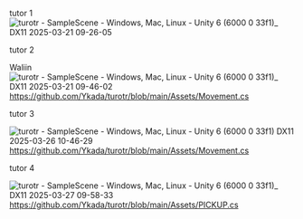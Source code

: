 tutor 1
![turotr - SampleScene - Windows, Mac, Linux - Unity 6 (6000 0 33f1)_ _DX11_ 2025-03-21 09-26-05](https://github.com/user-attachments/assets/1637005e-4479-43d5-8754-ef09b5ef24b0)

tutor 2

Waliin![turotr - SampleScene - Windows, Mac, Linux - Unity 6 (6000 0 33f1)_ _DX11_ 2025-03-21 09-46-02](https://github.com/user-attachments/assets/decc3f06-542c-46fb-b63e-d9c78f74fdd7)
https://github.com/Ykada/turotr/blob/main/Assets/Movement.cs

tutor 3

![turotr - SampleScene - Windows, Mac, Linux - Unity 6 (6000 0 33f1) _DX11_ 2025-03-26 10-46-29](https://github.com/user-attachments/assets/9e8206e7-13d6-4a24-9d8a-6d4474878252)
https://github.com/Ykada/turotr/blob/main/Assets/Movement.cs

tutor 4

![turotr - SampleScene - Windows, Mac, Linux - Unity 6 (6000 0 33f1)_ _DX11_ 2025-03-27 09-58-33](https://github.com/user-attachments/assets/da713bc6-e4be-49f8-b880-a2eb222ed701)
https://github.com/Ykada/turotr/blob/main/Assets/PICKUP.cs
